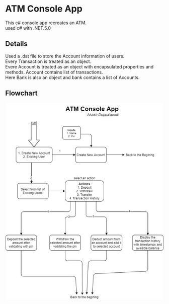 # ATM Console App

This c# console app recreates an ATM.<br />
used c# with .NET.5.0<br />

## Details

Used a .dat file to store the Account information of users.<br />
Every Transaction is treated as an object.<br />
Evere Account is treated as an object with encapsulated properties and methods. Account contains list of transactions.<br />
Here Bank is also an object and bank contains a list of Accounts.<br />

## Flowchart

![Flowchart](/ATM_Console_App.jpg?raw=true 'Flowchart')
